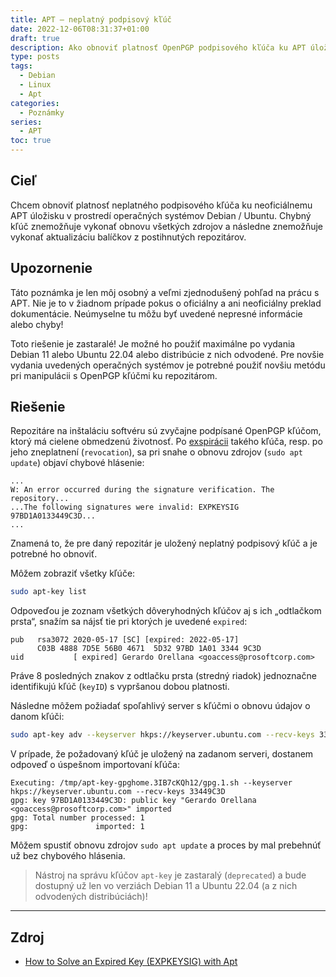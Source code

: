 ```yaml
---
title: APT – neplatný podpisový kľúč
date: 2022-12-06T08:31:37+01:00
draft: true
description: Ako obnoviť platnosť OpenPGP podpisového kľúča ku APT úložisku
type: posts
tags:
  - Debian
  - Linux
  - Apt
categories:
  - Poznámky
series:
  - APT
toc: true
---
```


## Cieľ

Chcem obnoviť platnosť neplatného podpisového kľúča ku neoficiálnemu APT úložisku v prostredí operačných systémov Debian / Ubuntu. Chybný kľúč znemožňuje vykonať obnovu všetkých zdrojov a následne znemožňuje vykonať aktualizáciu balíčkov z postihnutých repozitárov.

## Upozornenie

Táto poznámka je len môj osobný a veľmi zjednodušený pohľad na prácu s APT. Nie je to v žiadnom prípade pokus o oficiálny a ani neoficiálny preklad dokumentácie. Neúmyselne tu môžu byť uvedené nepresné informácie alebo chyby!

Toto riešenie je zastaralé! Je možné ho použiť maximálne po vydania Debian 11 alebo Ubuntu 22.04 alebo distribúcie z nich odvodené. Pre novšie vydania uvedených operačných systémov je potrebné použiť novšiu metódu pri manipulácii s OpenPGP kľúčmi ku repozitárom.

## Riešenie

Repozitáre na inštaláciu softvéru sú zvyčajne podpísané OpenPGP kľúčom, ktorý má cielene obmedzenú životnosť. Po [exspirácii](https://jazykovaporadna.sme.sk/q/1233/) takého kľúča, resp. po jeho zneplatnení (`revocation`), sa pri snahe o obnovu zdrojov (`sudo apt update`) objaví chybové hlásenie:

```
...
W: An error occurred during the signature verification. The repository...
...The following signatures were invalid: EXPKEYSIG 97BD1A0133449C3D...
...
```

Znamená to, že pre daný repozitár je uložený neplatný podpisový kľúč a je potrebné ho obnoviť.

Môžem zobraziť všetky kľúče:

```bash
sudo apt-key list
```

Odpoveďou je zoznam všetkých dôveryhodných kľúčov aj s ich „odtlačkom prsta“, snažím sa nájsť tie pri ktorých je uvedené `expired`:

```
pub   rsa3072 2020-05-17 [SC] [expired: 2022-05-17]
      C03B 4888 7D5E 56B0 4671  5D32 97BD 1A01 3344 9C3D
uid           [ expired] Gerardo Orellana <goaccess@prosoftcorp.com>
```

Práve 8 posledných znakov z odtlačku prsta (stredný riadok) jednoznačne identifikujú kľúč (`keyID`) s vypršanou dobou platnosti.

Následne môžem požiadať spoľahlivý server s kľúčmi o obnovu údajov o danom kľúči:

```bash
sudo apt-key adv --keyserver hkps://keyserver.ubuntu.com --recv-keys 33449C3D
```

V prípade, že požadovaný kľúč je uložený na zadanom serveri, dostanem odpoveď o úspešnom importovaní kľúča:

```
Executing: /tmp/apt-key-gpghome.3IB7cKQh12/gpg.1.sh --keyserver hkps://keyserver.ubuntu.com --recv-keys 33449C3D
gpg: key 97BD1A0133449C3D: public key "Gerardo Orellana <goaccess@prosoftcorp.com>" imported
gpg: Total number processed: 1
gpg:               imported: 1
```

Môžem spustiť obnovu zdrojov `sudo apt update` a proces by mal prebehnúť už bez chybového hlásenia.

> Nástroj na správu kľúčov `apt-key` je zastaralý (`deprecated`) a bude dostupný už len vo verziách Debian 11 a Ubuntu 22.04 (a z nich odvodených distribúciách)!

---

## Zdroj

- [How to Solve an Expired Key (EXPKEYSIG) with Apt](https://tecadmin.net/expired-key-expkeysig-with-apt/)
